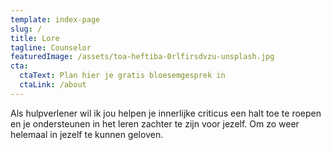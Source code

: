 ```yaml
---
template: index-page
slug: /
title: Lore
tagline: Counselor
featuredImage: /assets/toa-heftiba-0rlfirsdvzu-unsplash.jpg
cta:
  ctaText: Plan hier je gratis bloesemgesprek in
  ctaLink: /about
---
```

Als hulpverlener wil ik jou helpen je innerlijke criticus een halt toe te roepen en je ondersteunen in het leren zachter te zijn voor jezelf. Om zo weer helemaal in jezelf te kunnen geloven.